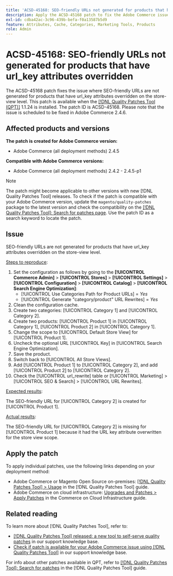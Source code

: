 ```yaml
---
title: 'ACSD-45168: SEO-friendly URLs not generated for products that have url_key attributes overridden'
description: Apply the ACSD-45168 patch to fix the Adobe Commerce issue where SEO-friendly URLs not generated for products that have url_key attributes overridden on store-view level.
exl-id: cdba42ac-3c96-439b-befa-f0a13587b5d9
feature: Attributes, Cache, Categories, Marketing Tools, Products
role: Admin
---
```

# ACSD-45168: SEO-friendly URLs not generated for products that have url_key attributes overridden

The ACSD-45168 patch fixes the issue where SEO-friendly URLs are not generated for products that have url_key attributes overridden on the store-view level. This patch is available when the [[!DNL Quality Patches Tool (QPT)]](/help/announcements/adobe-commerce-announcements/magento-quality-patches-released-new-tool-to-self-serve-quality-patches.md) 1.1.24 is installed. The patch ID is ACSD-45168. Please note that the issue is scheduled to be fixed in Adobe Commerce 2.4.6.

## Affected products and versions

**The patch is created for Adobe Commerce version:**

* Adobe Commerce (all deployment methods) 2.4.5

**Compatible with Adobe Commerce versions:**

* Adobe Commerce (all deployment methods) 2.4.2 - 2.4.5-p1

>[!NOTE]
>
>The patch might become applicable to other versions with new [!DNL Quality Patches Tool] releases. To check if the patch is compatible with your Adobe Commerce version, update the `magento/quality-patches` package to the latest version and check the compatibility on the [[!DNL Quality Patches Tool]: Search for patches page](https://experienceleague.adobe.com/tools/commerce-quality-patches/index.html). Use the patch ID as a search keyword to locate the patch.

## Issue

SEO-friendly URLs are not generated for products that have url_key attributes overridden on the store-view level.

<u>Steps to reproduce</u>:

1. Set the configuration as follows by going to the **[!UICONTROL Commerce Admin]** > **[!UICONTROL Stores]** > **[!UICONTROL Settings]** > **[!UICONTROL Configuration]** > **[!UICONTROL Catalog]** > **[!UICONTROL Search Engine Optimization]**:
    * [!UICONTROL Use Categories Path for Product URLs] = *Yes*
    * [!UICONTROL Generate "category/product" URL Rewrites] = *Yes*
1. Clean the configuration cache.
1. Create two categories: [!UICONTROL Category 1] and [!UICONTROL Category 2].
1. Create two products: [!UICONTROL Product 1] in [!UICONTROL Category 1], [!UICONTROL Product 2] in [!UICONTROL Category 1].
1. Change the scope to [!UICONTROL Default Store View] for [!UICONTROL Product 1].
1. Uncheck the optional URL [!UICONTROL Key] in [!UICONTROL Search Engine Optimization].
1. Save the product.
1. Switch back to [!UICONTROL All Store Views].
1. Add [!UICONTROL Product 1] to [!UICONTROL Category 2], and add [!UICONTROL Product 2] to [!UICONTROL Category 2].
1. Check the [!UICONTROL url_rewrite] table or [!UICONTROL Marketing] > [!UICONTROL SEO & Search] > [!UICONTROL URL Rewrites].

<u>Expected results</u>:

The SEO-friendly URL for [!UICONTROL Category 2] is created for [!UICONTROL Product 1].

<u>Actual results</u>:

The SEO-friendly URL for [!UICONTROL Category 2] is missing for [!UICONTROL Product 1] because it had the URL key attribute overwritten for the store view scope.

## Apply the patch

To apply individual patches, use the following links depending on your deployment method:

* Adobe Commerce or Magento Open Source on-premises: [[!DNL Quality Patches Tool] > Usage](https://experienceleague.adobe.com/docs/commerce-operations/tools/quality-patches-tool/usage.html) in the [!DNL Quality Patches Tool] guide.
* Adobe Commerce on cloud infrastructure: [Upgrades and Patches > Apply Patches](https://experienceleague.adobe.com/docs/commerce-cloud-service/user-guide/develop/upgrade/apply-patches.html) in the Commerce on Cloud Infrastructure guide.

## Related reading

To learn more about [!DNL Quality Patches Tool], refer to:

* [[!DNL Quality Patches Tool] released: a new tool to self-serve quality patches](/help/announcements/adobe-commerce-announcements/magento-quality-patches-released-new-tool-to-self-serve-quality-patches.md) in our support knowledge base.
* [Check if patch is available for your Adobe Commerce issue using [!DNL Quality Patches Tool]](/help/support-tools/patches-available-in-qpt-tool/check-patch-for-magento-issue-with-magento-quality-patches.md) in our support knowledge base.

For info about other patches available in QPT, refer to [[!DNL Quality Patches Tool]: Search for patches](https://experienceleague.adobe.com/tools/commerce-quality-patches/index.html) in the [!DNL Quality Patches Tool] guide.
